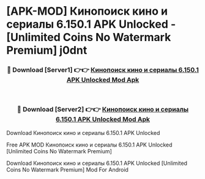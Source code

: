 # [APK-MOD] Кинопоиск  кино и сериалы 6.150.1 APK Unlocked - [Unlimited Coins No Watermark Premium] j0dnt



<div align="center">
<h3>🔴 Download [Server1] 👉👉 <a href="https://momento.my/?title=Кинопоиск__кино_и_сериалы_6.150.1_APK_Unlocked">Кинопоиск  кино и сериалы 6.150.1 APK Unlocked Mod Apk</a></h3><br>

<h3>🔴 Download [Server2] 👉👉 <a href="https://momento.my/?title=Кинопоиск__кино_и_сериалы_6.150.1_APK_Unlocked">Кинопоиск  кино и сериалы 6.150.1 APK Unlocked Mod Apk</a></h3>
</div>



Download Кинопоиск  кино и сериалы 6.150.1 APK Unlocked 

Free APK MOD Кинопоиск  кино и сериалы 6.150.1 APK Unlocked [Unlimited Coins No Watermark Premium]

Download Кинопоиск  кино и сериалы 6.150.1 APK Unlocked [Unlimited Coins No Watermark Premium] Mod For Android
